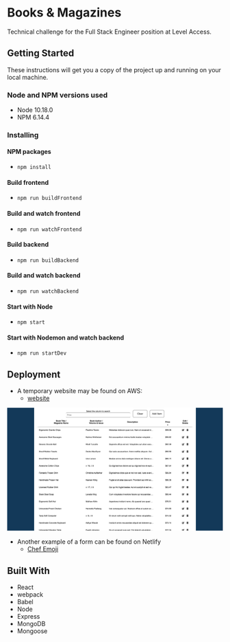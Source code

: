 # Books & Magazines

Technical challenge for the Full Stack Engineer position at Level Access.

## Getting Started

These instructions will get you a copy of the project up and running on your local machine.

### Node and NPM versions used

- Node 10.18.0
- NPM 6.14.4

### Installing

#### NPM packages

- `npm install`

#### Build frontend

- `npm run buildFrontend`

#### Build and watch frontend

- `npm run watchFrontend`

#### Build backend

- `npm run buildBackend`

#### Build and watch backend

- `npm run watchBackend`

#### Start with Node

- `npm start`

#### Start with Nodemon and watch backend

- `npm run startDev`

## Deployment

- A temporary website may be found on AWS:
  - [website]()

![Books & Magazines](screenshot.png)

- Another example of a form can be found on Netlify
  - [Chef Emoji](https://chef-emoji.netlify.app/)

## Built With

- React
- webpack
- Babel
- Node
- Express
- MongoDB
- Mongoose